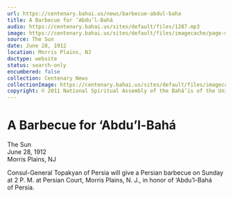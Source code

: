 ```yaml
---
url: https://centenary.bahai.us/news/barbecue-abdul-baha
title: A Barbecue for ‘Abdu’l-Bahá
audio: https://centenary.bahai.us/sites/default/files/1287.mp3
image: https://centenary.bahai.us/sites/default/files/imagecache/page-main-image/images/press_clippings/1912-06-28%2CThe%20%28New%20York%29%20Sun%2C%20A%20Barbecue%20for%20Abdul%20Baha.png
source: The Sun
date: June 28, 1912
location: Morris Plains, NJ
doctype: website
status: search-only
encumbered: false
collection: Centenary News
collectionImage: https://centenary.bahai.us/sites/default/files/imagecache/theme-image/main_image/abdulbaha-overview-small_0.jpg
copyright: © 2011 National Spiritual Assembly of the Bahá’ís of the United States
---
```



# A Barbecue for ‘Abdu’l-Bahá

The Sun  
June 28, 1912  
Morris Plains, NJ  



Consul-General Topakyan of Persia will give a Persian barbecue on Sunday at 2 P. M. at Persian Court, Morris Plains, N. J., in honor of ‘Abdu’l-Bahá of Persia.